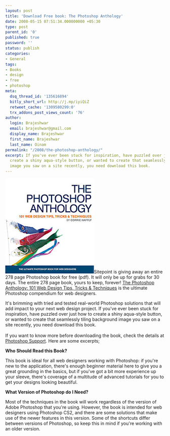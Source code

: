 ```yaml
---
layout: post
title: 'Download Free book: The Photoshop Anthology'
date: 2008-05-15 07:51:34.000000000 +05:30
type: post
parent_id: '0'
published: true
password: ''
status: publish
categories:
- General
tags:
- Books
- design
- free
- photoshop
meta:
  dsq_thread_id: '135616894'
  bitly_short_url: http://j.mp/iyiQiZ
  retweet_cache: '1309580299:0'
  trx_addons_post_views_count: '76'
author:
  login: Brajeshwar
  email: brajeshwar@gmail.com
  display_name: Brajeshwar
  first_name: Brajeshwar
  last_name: Oinam
permalink: "/2008/the-photoshop-anthology/"
excerpt: If you've ever been stuck for inspiration, have puzzled over just how to
  create a shiny aqua-style button, or wanted to create that seamlessly tiling background
  image you saw on a site recently, you need download this book.
---
```

<p><a href="http://photoshop.aws.sitepoint.com/"><img src="/static/2008/05/the-photoshop-anthology.jpg" alt="The Photoshop Anthology: 101 Web Design Tips, Tricks & Techniques" /></a>Sitepoint is giving away an entire 278 page Photoshop book for free (pdf). It will only be up for grabs for 30 days. The entire 278 page book, yours to keep, forever! <a href="http://photoshop.aws.sitepoint.com/">The Photoshop Anthology: 101 Web Design Tips, Tricks & Techniques</a> is the ultimate Photoshop compendium for web designers.</p>
<p>It's brimming with tried and tested real-world Photoshop solutions that will add impact to your next web design project. If you've ever been stuck for inspiration, have puzzled over just how to create a shiny aqua-style button, or wanted to create that seamlessly tiling background image you saw on a site recently, you need download this book.<br />
<!--more--><br />
If you want to know more before downloading the book, check the details at <a href="http://www.photoshopsupport.com/photoshop-blog/08/05/free-photoshop-book-anthology-101.html">Photoshop Support</a>. Here are some excerpts;</p>
<p><strong>Who Should Read this Book?</strong></p>
<p>This book is ideal for all web designers working with Photoshop: if you're new to the application, there's enough beginner material here to give you a great grounding in the basics, but if you've got a bit more experience up your sleeve, there's coverage of a multitude of advanced tutorials for you to get your designs looking beautiful.</p>
<p><strong>What Version of Photoshop do I Need?</strong></p>
<p>Most of the techniques in the book will work regardless of the version of Adobe Photoshop that you're using. However, the book is intended for web designers using Photoshop CS2, and there are some solutions that make use of the newer features in this version. Some of the shortcuts differ between versions of Photoshop, so keep this in mind if you're working with an older version.</p>
